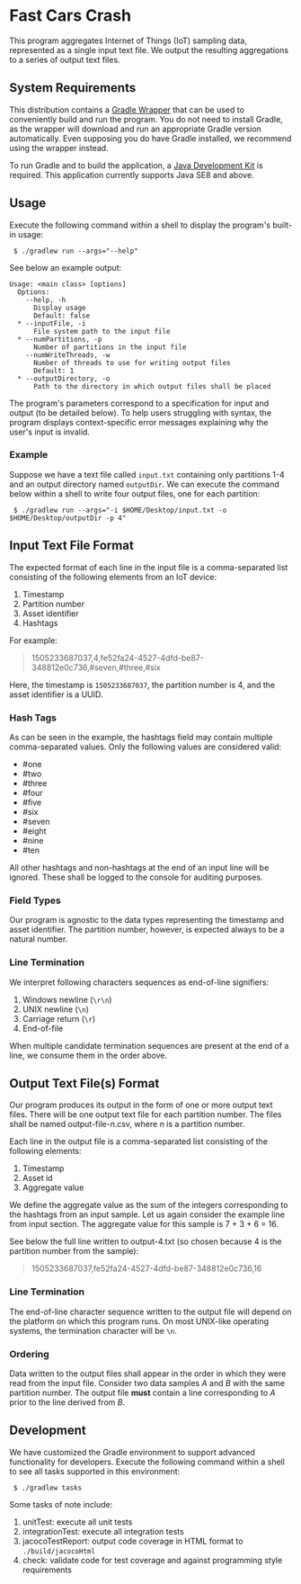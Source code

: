 # Fast Cars Crash

This program aggregates Internet of Things (IoT) sampling data, represented as a single input text file.  We output the resulting aggregations to a series of output text files.

## System Requirements

This distribution contains a [Gradle Wrapper](https://docs.gradle.org/current/userguide/gradle_wrapper.html) that can be used to conveniently build and run the program.  You do not need to install Gradle, as the wrapper will download and run an appropriate Gradle version automatically.  Even supposing you do have Gradle installed, we recommend using the wrapper instead.

To run Gradle and to build the application, a [Java Development Kit](https://jdk.java.net/) is required.  This application currently supports Java SE8 and above.

## Usage

Execute the following command within a shell to display the program's built-in usage:

```
 $ ./gradlew run --args="--help"
```

See below an example output:

```
Usage: <main class> [options]
  Options:
    --help, -h
      Display usage
      Default: false
  * --inputFile, -i
      File system path to the input file
  * --numPartitions, -p
      Number of partitions in the input file
    --numWriteThreads, -w
      Number of threads to use for writing output files
      Default: 1
  * --outputDirectory, -o
      Path to the directory in which output files shall be placed
```

The program's parameters correspond to a specification for input and output (to be detailed below).  To help users struggling with syntax, the program displays context-specific error messages explaining why the user's input is invalid.

### Example

Suppose we have a text file called `input.txt` containing only partitions 1-4 and an output directory named `outputDir`.  We can execute the command below within a shell to write four output files, one for each partition:

```
 $ ./gradlew run --args="-i $HOME/Desktop/input.txt -o $HOME/Desktop/outputDir -p 4"
```

## Input Text File Format

The expected format of each line in the input file is a comma-separated list consisting of the following elements from an IoT device:

1. Timestamp
1. Partition number
1. Asset identifier
1. Hashtags

For example:

> 1505233687037,4,fe52fa24-4527-4dfd-be87-348812e0c736,#seven,#three,#six

Here, the timestamp is `1505233687037`, the partition number is 4, and the asset identifier is a UUID.

### Hash Tags

As can be seen in the example, the hashtags field may contain multiple comma-separated values.  Only the following values are considered valid:

* #one
* #two
* #three
* #four
* #five
* #six
* #seven
* #eight
* #nine
* #ten

All other hashtags and non-hashtags at the end of an input line will be ignored.  These shall be logged to the console for auditing purposes.

### Field Types

Our program is agnostic to the data types representing the timestamp and asset identifier.  The partition number, however, is expected always to be a natural number.


### Line Termination

We interpret following characters sequences as end-of-line signifiers:

1. Windows newline (`\r\n`)
1. UNIX newline (`\n`) 
1. Carriage return (`\r`)
1. End-of-file

When multiple candidate termination sequences are present at the end of a line, we consume them in the order above.

## Output Text File(s) Format 

Our program produces its output in the form of one or more output text files.  There will be one output text file for each partition number.  The files shall be named output-file-*n*.csv, where *n* is a partition number.

Each line in the output file is a comma-separated list consisting of the following elements:

1. Timestamp
1. Asset id
1. Aggregate value

We define the aggregate value as the sum of the integers corresponding to the hashtags from an input sample.  Let us again consider the example line from input section.  The aggregate value for this sample is 7 + 3 + 6 = 16.

See below the full line written to output-4.txt (so chosen because 4 is the partition number from the sample):

> 1505233687037,fe52fa24-4527-4dfd-be87-348812e0c736,16

### Line Termination

The end-of-line character sequence written to the output file will depend on the platform on which this program runs.  On most UNIX-like operating systems, the termination character will be `\n`.

### Ordering

Data written to the output files shall appear in the order in which they were read from the input file.  Consider two data samples *A* and *B* with the same partition number.  The output file **must** contain a line corresponding to *A* prior to the line derived from *B*.

## Development

We have customized the Gradle environment to  support advanced functionality for developers.  Execute the following command within a shell to see all tasks supported in this environment: 

```
 $ ./gradlew tasks
```

Some tasks of note include:

1. unitTest: execute all unit tests
2. integrationTest: execute all integration tests
3. jacocoTestReport: output code coverage in HTML format to `./build/jacocoHtml`
4. check: validate code for test coverage and against programming style requirements
